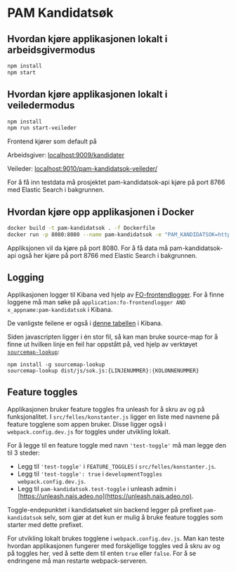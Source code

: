 # PAM Kandidatsøk

## Hvordan kjøre applikasjonen lokalt i arbeidsgivermodus

```sh 
npm install
npm start
```

## Hvordan kjøre applikasjonen lokalt i veiledermodus

```sh 
npm install
npm run start-veileder
```

Frontend kjører som default på
 
Arbeidsgiver: [localhost:9009/kandidater](localhost:9009/kandidater)

Veileder: [localhost:9010/pam-kandidatsok-veileder/](localhost:9010/pam-kandidatsok-veileder)

For å få inn testdata må prosjektet pam-kandidatsok-api kjøre på port 8766 med Elastic Search i bakgrunnen.


## Hvordan kjøre opp applikasjonen i Docker

```sh
docker build -t pam-kandidatsok . -f Dockerfile
docker run -p 8080:8080 --name pam-kandidatsok -e "PAM_KANDIDATSOK=http://localhost:8766/rest/kandidatsok/ -t pam-kandidatsok
```

Appliksjonen vil da kjøre på port 8080. For å få data må pam-kandidatsok-api også her kjøre på port 8766 med Elastic Search i bakgrunnen.


## Logging

Applikasjonen logger til Kibana ved hjelp av [FO-frontendlogger](https://github.com/navikt/fo-frontendlogger).
For å finne loggene må man søke på `application:fo-frontendlogger AND x_appname:pam-kandidatsok` i Kibana.

De vanligste feilene er også i [denne tabellen][1] i Kibana.

Siden javascripten ligger i én stor fil, så kan man bruke source-map for å finne ut
hvilken linje en feil har oppstått på, ved hjelp av verktøyet [`sourcemap-lookup`](https://www.npmjs.com/package/sourcemap-lookup):

```
npm install -g sourcemap-lookup
sourcemap-lookup dist/js/sok.js:{LINJENUMMER}:{KOLONNENUMMER}
```

## Feature toggles

Applikasjonen bruker feature toggles fra unleash for å skru av og på funksjonalitet.
I `src/felles/konstanter.js` ligger en liste med navnene på feature togglene som appen bruker.
Disse ligger også i `webpack.config.dev.js` for toggles under utvikling lokalt.

For å legge til en feature toggle med navn `'test-toggle'` må man legge den til 3 steder:

- Legg til `'test-toggle'` i `FEATURE_TOGGLES` i `src/felles/konstanter.js`.
- Legg til `'test-toggle': true` i `developmentToggles` `webpack.config.dev.js`.
- Legg til `pam-kandidatsok.test-toggle` i unleash admin i [https://unleash.nais.adeo.no](https://unleash.nais.adeo.no).

Toggle-endepunktet i kandidatsøket sin backend legger på prefixet `pam-kandidatsok` selv,
som gjør at det kun er mulig å bruke feature toggles som starter med dette prefixet.

For utvikling lokalt brukes togglene i `webpack.config.dev.js`.
Man kan teste hvordan applikasjonen fungerer med forskjellige toggles ved å skru av og på
toggles her, ved å sette dem til enten `true` eller `false`.
For å se endringene må man restarte webpack-serveren.

[1]: https://logs.adeo.no/app/kibana#/visualize/edit/5778a2f0-963f-11e8-829c-67cd76ba3446?_g=%28refreshInterval%3A%28display%3AOff%2Cpause%3A!f%2Cvalue%3A0%29%2Ctime%3A%28from%3Anow-24h%2Cmode%3Aquick%2Cto%3Anow%29%29%29

